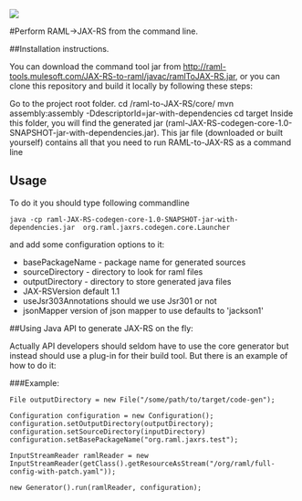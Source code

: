 ![](http://raml.org/images/logo.png)

#Perform RAML->JAX-RS from the command line. 

##Installation instructions.

You can download the command tool jar from http://raml-tools.mulesoft.com/JAX-RS-to-raml/javac/ramlToJAX-RS.jar, or you can clone this repository and build it locally by following these steps:

Go to the project root folder.
cd /raml-to-JAX-RS/core/
mvn assembly:assembly -DdescriptorId=jar-with-dependencies
cd target
Inside this folder, you will find the generated jar (raml-JAX-RS-codegen-core-1.0-SNAPSHOT-jar-with-dependencies.jar).
This jar file (downloaded or built yourself) contains all that you need to run RAML-to-JAX-RS as a command line


## Usage

To do it you should type following commandline 

    java -cp raml-JAX-RS-codegen-core-1.0-SNAPSHOT-jar-with-dependencies.jar  org.raml.jaxrs.codegen.core.Launcher

and add some configuration  options to it:

 * basePackageName - package name for generated sources 
 * sourceDirectory - directory to look for raml files
 * outputDirectory - directory to store generated java files
 * JAX-RSVersion default 1.1
 * useJsr303Annotations should we use Jsr301 or not
 * jsonMapper version of json mapper to use defaults to 'jackson1'

##Using Java API to generate JAX-RS on the fly:

Actually API developers should seldom have to use the core generator but instead should use a plug-in for their build tool. But there is an example of how to do it:

###Example:

    File outputDirectory = new File("/some/path/to/target/code-gen");

    Configuration configuration = new Configuration();
    configuration.setOutputDirectory(outputDirectory);
    configuration.setSourceDirectory(inputDirectory)
    configuration.setBasePackageName("org.raml.jaxrs.test");

    InputStreamReader ramlReader = new InputStreamReader(getClass().getResourceAsStream("/org/raml/full-config-with-patch.yaml"));

    new Generator().run(ramlReader, configuration);

